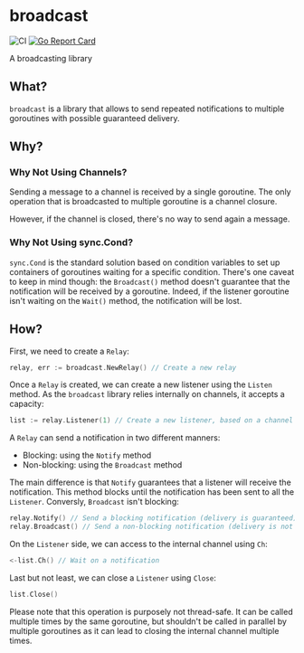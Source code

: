 # broadcast

![CI](https://github.com/teivah/broadcast/actions/workflows/ci.yml/badge.svg)
[![Go Report Card](https://goreportcard.com/badge/github.com/teivah/broadcast)](https://goreportcard.com/report/github.com/teivah/broadcast)

A broadcasting library

## What?

`broadcast` is a library that allows to send repeated notifications to multiple goroutines with possible guaranteed delivery.

## Why?

### Why Not Using Channels?

Sending a message to a channel is received by a single goroutine. The only operation that is broadcasted to multiple goroutine is a channel closure.

However, if the channel is closed, there's no way to send again a message.

### Why Not Using sync.Cond?

`sync.Cond` is the standard solution based on condition variables to set up containers of goroutines waiting for a specific condition. There's one caveat to keep in mind though: the `Broadcast()` method doesn't guarantee that the notification will be received by a goroutine. Indeed, if the listener goroutine isn't waiting on the `Wait()` method, the notification will be lost.

## How?

First, we need to create a `Relay`:

```go
relay, err := broadcast.NewRelay() // Create a new relay
```

Once a `Relay` is created, we can create a new listener using the `Listen` method. As the `broadcast` library relies internally on channels, it accepts a capacity:

````go
list := relay.Listener(1) // Create a new listener, based on a channel with a one capacity
````

A `Relay` can send a notification in two different manners:
* Blocking: using the `Notify` method
* Non-blocking: using the `Broadcast` method

The main difference is that `Notify` guarantees that a listener will receive the notification. This method blocks until the notification has been sent to all the `Listener`. Conversly, `Broadcast` isn't blocking:

```go
relay.Notify() // Send a blocking notification (delivery is guaranteed)
relay.Broadcast() // Send a non-blocking notification (delivery is not guaranteed)
```

On the `Listener` side, we can access to the internal channel using `Ch`:

```go
<-list.Ch() // Wait on a notification
```

Last but not least, we can close a `Listener` using `Close`:

```go
list.Close()
```

Please note that this operation is purposely not thread-safe. It can be called multiple times by the same goroutine, but shouldn't be called in parallel by multiple goroutines as it can lead to closing the internal channel multiple times.